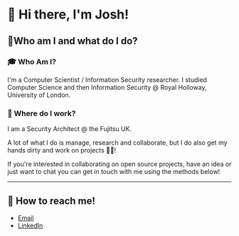 # 👋 Hi there, I'm Josh!

## 🌱Who am I and what do I do?
### 🎓 Who Am I?
I'm a Computer Scientist / Information Security researcher. I studied Computer Science and then Information Security @ Royal Holloway, University of London.

### 🏢 Where do I work?
I am a Security Architect @ the Fujitsu UK.

A lot of what I do is manage, research and collaborate, but I do also get my hands dirty and work on projects 🧑‍💻!

If you're interested in collaborating on open source projects, have an idea or just want to chat you can get in touch with me using the methods below!

--- 

## 🌌 How to reach me!
- [Email](mailto:joshua@yewman.co.uk)
- [LinkedIn](https://www.linkedin.com/in/joshua-yewman/)
